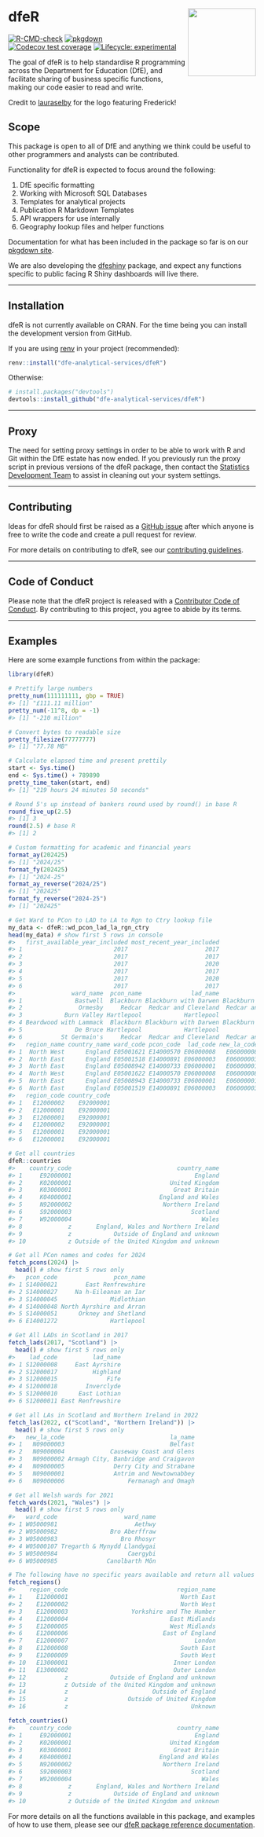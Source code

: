 
<!-- README.md is generated from README.Rmd. Please edit that file -->

# dfeR <a href="http://dfe-analytical-services.github.io/dfeR/"><img src="man/figures/logo.png" align="right" height="138" /></a>

<!-- badges: start -->

[![R-CMD-check](https://github.com/dfe-analytical-services/dfeR/actions/workflows/R-CMD-check.yaml/badge.svg)](https://github.com/dfe-analytical-services/dfeR/actions/workflows/R-CMD-check.yaml)
[![pkgdown](https://github.com/dfe-analytical-services/dfeR/actions/workflows/pkgdown.yaml/badge.svg)](https://github.com/dfe-analytical-services/dfeR/actions/workflows/pkgdown.yaml)
[![Codecov test
coverage](https://codecov.io/gh/dfe-analytical-services/dfeR/branch/main/graph/badge.svg)](https://app.codecov.io/gh/dfe-analytical-services/dfeR?branch=main)
[![Lifecycle:
experimental](https://img.shields.io/badge/lifecycle-experimental-orange.svg)](https://lifecycle.r-lib.org/articles/stages.html#experimental)
<!-- badges: end -->

The goal of dfeR is to help standardise R programming across the
Department for Education (DfE), and facilitate sharing of business
specific functions, making our code easier to read and write.

Credit to [lauraselby](https://github.com/lauraselby) for the logo
featuring Frederick!

## Scope

This package is open to all of DfE and anything we think could be useful
to other programmers and analysts can be contributed.

Functionality for dfeR is expected to focus around the following:

1.  DfE specific formatting
2.  Working with Microsoft SQL Databases
3.  Templates for analytical projects
4.  Publication R Markdown Templates
5.  API wrappers for use internally
6.  Geography lookup files and helper functions

Documentation for what has been included in the package so far is on our
[pkgdown site](http://dfe-analytical-services.github.io/dfeR/).

We are also developing the
[dfeshiny](https://github.com/dfe-analytical-services/dfeshiny) package,
and expect any functions specific to public facing R Shiny dashboards
will live there.

------------------------------------------------------------------------

## Installation

dfeR is not currently available on CRAN. For the time being you can
install the development version from GitHub.

If you are using
[renv](https://rstudio.github.io/renv/articles/renv.html) in your
project (recommended):

``` r
renv::install("dfe-analytical-services/dfeR")
```

Otherwise:

``` r
# install.packages("devtools")
devtools::install_github("dfe-analytical-services/dfeR")
```

------------------------------------------------------------------------

## Proxy

The need for setting proxy settings in order to be able to work with R
and Git within the DfE estate has now ended. If you previously run the
proxy script in previous versions of the dfeR package, then contact the
[Statistics Development Team](statistics.development@education.gov.uk)
to assist in cleaning out your system settings.

------------------------------------------------------------------------

## Contributing

Ideas for dfeR should first be raised as a [GitHub
issue](https://github.com/dfe-analytical-services/dfeR) after which
anyone is free to write the code and create a pull request for review.

For more details on contributing to dfeR, see our [contributing
guidelines](https://dfe-analytical-services.github.io/dfeR/CONTRIBUTING.html).

------------------------------------------------------------------------

## Code of Conduct

Please note that the dfeR project is released with a [Contributor Code
of
Conduct](https://dfe-analytical-services.github.io/dfeR/CODE_OF_CONDUCT.html).
By contributing to this project, you agree to abide by its terms.

------------------------------------------------------------------------

## Examples

Here are some example functions from within the package:

``` r
library(dfeR)

# Prettify large numbers
pretty_num(111111111, gbp = TRUE)
#> [1] "£111.11 million"
pretty_num(-11^8, dp = -1)
#> [1] "-210 million"

# Convert bytes to readable size
pretty_filesize(77777777)
#> [1] "77.78 MB"

# Calculate elapsed time and present prettily
start <- Sys.time()
end <- Sys.time() + 789890
pretty_time_taken(start, end)
#> [1] "219 hours 24 minutes 50 seconds"

# Round 5's up instead of bankers round used by round() in base R
round_five_up(2.5)
#> [1] 3
round(2.5) # base R
#> [1] 2

# Custom formatting for academic and financial years
format_ay(202425)
#> [1] "2024/25"
format_fy(202425)
#> [1] "2024-25"
format_ay_reverse("2024/25")
#> [1] "202425"
format_fy_reverse("2024-25")
#> [1] "202425"

# Get Ward to PCon to LAD to LA to Rgn to Ctry lookup file
my_data <- dfeR::wd_pcon_lad_la_rgn_ctry
head(my_data) # show first 5 rows in console
#>   first_available_year_included most_recent_year_included
#> 1                          2017                      2017
#> 2                          2017                      2017
#> 3                          2017                      2020
#> 4                          2017                      2017
#> 5                          2017                      2020
#> 6                          2017                      2017
#>                ward_name  pcon_name              lad_name               la_name
#> 1               Bastwell  Blackburn Blackburn with Darwen Blackburn with Darwen
#> 2                Ormesby     Redcar  Redcar and Cleveland  Redcar and Cleveland
#> 3            Burn Valley Hartlepool            Hartlepool            Hartlepool
#> 4 Beardwood with Lammack  Blackburn Blackburn with Darwen Blackburn with Darwen
#> 5               De Bruce Hartlepool            Hartlepool            Hartlepool
#> 6           St Germain's     Redcar  Redcar and Cleveland  Redcar and Cleveland
#>   region_name country_name ward_code pcon_code  lad_code new_la_code
#> 1  North West      England E05001621 E14000570 E06000008   E06000008
#> 2  North East      England E05001518 E14000891 E06000003   E06000003
#> 3  North East      England E05008942 E14000733 E06000001   E06000001
#> 4  North West      England E05001622 E14000570 E06000008   E06000008
#> 5  North East      England E05008943 E14000733 E06000001   E06000001
#> 6  North East      England E05001519 E14000891 E06000003   E06000003
#>   region_code country_code
#> 1   E12000002    E92000001
#> 2   E12000001    E92000001
#> 3   E12000001    E92000001
#> 4   E12000002    E92000001
#> 5   E12000001    E92000001
#> 6   E12000001    E92000001

# Get all countries
dfeR::countries
#>    country_code                              country_name
#> 1     E92000001                                   England
#> 2     K02000001                            United Kingdom
#> 3     K03000001                             Great Britain
#> 4     K04000001                         England and Wales
#> 5     N92000002                          Northern Ireland
#> 6     S92000003                                  Scotland
#> 7     W92000004                                     Wales
#> 8             z       England, Wales and Northern Ireland
#> 9             z            Outside of England and unknown
#> 10            z Outside of the United Kingdom and unknown

# Get all PCon names and codes for 2024
fetch_pcons(2024) |>
  head() # show first 5 rows only
#>   pcon_code                pcon_name
#> 1 S14000021        East Renfrewshire
#> 2 S14000027     Na h-Eileanan an Iar
#> 3 S14000045               Midlothian
#> 4 S14000048 North Ayrshire and Arran
#> 5 S14000051      Orkney and Shetland
#> 6 E14001272               Hartlepool

# Get All LADs in Scotland in 2017
fetch_lads(2017, "Scotland") |>
  head() # show first 5 rows only
#>    lad_code          lad_name
#> 1 S12000008     East Ayrshire
#> 2 S12000017          Highland
#> 3 S12000015              Fife
#> 4 S12000018        Inverclyde
#> 5 S12000010      East Lothian
#> 6 S12000011 East Renfrewshire

# Get all LAs in Scotland and Northern Ireland in 2022
fetch_las(2022, c("Scotland", "Northern Ireland")) |>
  head() # show first 5 rows only
#>   new_la_code                              la_name
#> 1   N09000003                              Belfast
#> 2   N09000004             Causeway Coast and Glens
#> 3   N09000002 Armagh City, Banbridge and Craigavon
#> 4   N09000005              Derry City and Strabane
#> 5   N09000001              Antrim and Newtownabbey
#> 6   N09000006                  Fermanagh and Omagh

# Get all Welsh wards for 2021
fetch_wards(2021, "Wales") |>
  head() # show first 5 rows only
#>   ward_code                   ward_name
#> 1 W05000981                      Aethwy
#> 2 W05000982               Bro Aberffraw
#> 3 W05000983                  Bro Rhosyr
#> 4 W05000107 Tregarth & Mynydd Llandygai
#> 5 W05000984                    Caergybi
#> 6 W05000985              Canolbarth Môn

# The following have no specific years available and return all values 
fetch_regions()
#>    region_code                               region_name
#> 1    E12000001                                North East
#> 2    E12000002                                North West
#> 3    E12000003                  Yorkshire and The Humber
#> 4    E12000004                             East Midlands
#> 5    E12000005                             West Midlands
#> 6    E12000006                           East of England
#> 7    E12000007                                    London
#> 8    E12000008                                South East
#> 9    E12000009                                South West
#> 10   E13000001                              Inner London
#> 11   E13000002                              Outer London
#> 12           z            Outside of England and unknown
#> 13           z Outside of the United Kingdom and unknown
#> 14           z                        Outside of England
#> 15           z                 Outside of United Kingdom
#> 16           z                                   Unknown

fetch_countries()
#>    country_code                              country_name
#> 1     E92000001                                   England
#> 2     K02000001                            United Kingdom
#> 3     K03000001                             Great Britain
#> 4     K04000001                         England and Wales
#> 5     N92000002                          Northern Ireland
#> 6     S92000003                                  Scotland
#> 7     W92000004                                     Wales
#> 8             z       England, Wales and Northern Ireland
#> 9             z            Outside of England and unknown
#> 10            z Outside of the United Kingdom and unknown
```

For more details on all the functions available in this package, and
examples of how to use them, please see our [dfeR package reference
documentation](https://dfe-analytical-services.github.io/dfeR/reference/index.html).
